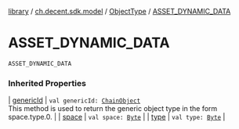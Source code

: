 [library](../../index.md) / [ch.decent.sdk.model](../index.md) / [ObjectType](index.md) / [ASSET_DYNAMIC_DATA](./-a-s-s-e-t_-d-y-n-a-m-i-c_-d-a-t-a.md)

# ASSET_DYNAMIC_DATA

`ASSET_DYNAMIC_DATA`

### Inherited Properties

| [genericId](generic-id.md) | `val genericId: `[`ChainObject`](../-chain-object/index.md)<br>This method is used to return the generic object type in the form space.type.0. |
| [space](space.md) | `val space: `[`Byte`](https://kotlinlang.org/api/latest/jvm/stdlib/kotlin/-byte/index.html) |
| [type](type.md) | `val type: `[`Byte`](https://kotlinlang.org/api/latest/jvm/stdlib/kotlin/-byte/index.html) |

